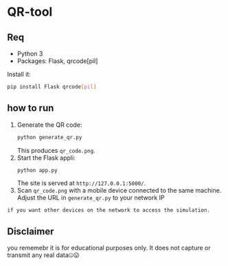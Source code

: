 # QR-tool

## Req
- Python 3
- Packages: Flask, qrcode[pil]

Install it:
```bash
pip install Flask qrcode[pil]
```

##  how to run
1. Generate the QR code:
   ```bash
   python generate_qr.py
   ```
   This produces `qr_code.png`.
2. Start the Flask appli:
   ```bash
   python app.py
   ```
   The site is served at `http://127.0.0.1:5000/`.
3. Scan `qr_code.png` with a mobile device connected to the same machine. Adjust the URL in `generate_qr.py` to your network IP 

```if you want other devices on the network to access the simulation.```

## Disclaimer
you rememebr it is for educational purposes only. It does not capture or transmit any real data🤐😛
